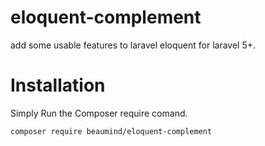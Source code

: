 # eloquent-complement
add some usable features to laravel eloquent for laravel 5+.
# Installation

Simply Run the Composer require comand.

```
composer require beaumind/eloquent-complement
```
